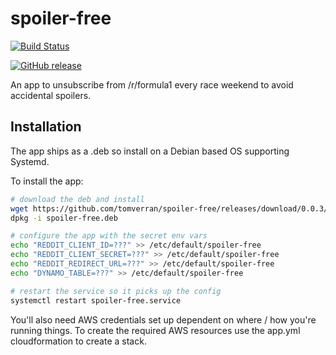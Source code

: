 # spoiler-free

[![Build Status](https://travis-ci.org/tomverran/spoiler-free.svg?branch=master)](https://travis-ci.org/tomverran/spoiler-free)

[![GitHub release](https://img.shields.io/github/release/qubyte/rubidium.svg)](https://github.com/tomverran/spoiler-free)

An app to unsubscribe from /r/formula1 every race weekend to avoid accidental spoilers.

## Installation

The app ships as a .deb so install on a Debian based OS supporting Systemd.

To install the app:

```bash
# download the deb and install
wget https://github.com/tomverran/spoiler-free/releases/download/0.0.3/spoiler-free.deb
dpkg -i spoiler-free.deb

# configure the app with the secret env vars
echo "REDDIT_CLIENT_ID=???" >> /etc/default/spoiler-free
echo "REDDIT_CLIENT_SECRET=???" >> /etc/default/spoiler-free
echo "REDDIT_REDIRECT_URL=???" >> /etc/default/spoiler-free
echo "DYNAMO_TABLE=???" >> /etc/default/spoiler-free

# restart the service so it picks up the config
systemctl restart spoiler-free.service
```

You'll also need AWS credentials set up dependent on where / how you're running things.
To create the required AWS resources use the app.yml cloudformation to create a stack.
